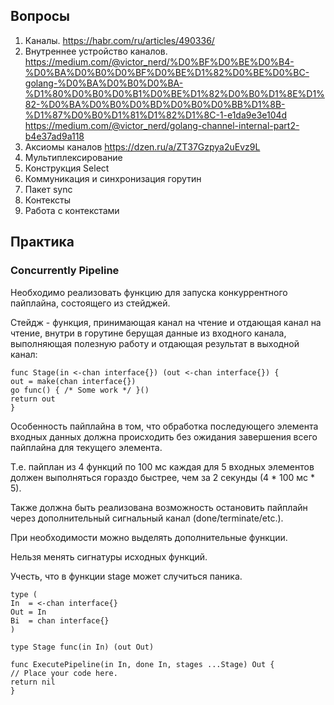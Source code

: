 ## Вопросы
1. Каналы. https://habr.com/ru/articles/490336/
2. Внутреннее устройство каналов. https://medium.com/@victor_nerd/%D0%BF%D0%BE%D0%B4-%D0%BA%D0%B0%D0%BF%D0%BE%D1%82%D0%BE%D0%BC-golang-%D0%BA%D0%B0%D0%BA-%D1%80%D0%B0%D0%B1%D0%BE%D1%82%D0%B0%D1%8E%D1%82-%D0%BA%D0%B0%D0%BD%D0%B0%D0%BB%D1%8B-%D1%87%D0%B0%D1%81%D1%82%D1%8C-1-e1da9e3e104d https://medium.com/@victor_nerd/golang-channel-internal-part2-b4e37ad9a118
3. Аксиомы каналов https://dzen.ru/a/ZT37Gzpya2uEvz9L
4. Мультиплексирование
5. Конструкция Select
6. Коммуникация и синхронизация горутин
7. Пакет sync
8. Контексты
9. Работа с контекстами

## Практика
### Concurrently Pipeline

Необходимо реализовать функцию для запуска конкуррентного пайплайна, состоящего из стейджей.

Стейдж - функция, принимающая канал на чтение и отдающая канал на чтение, внутри в горутине берущая данные из входного канала, выполняющая полезную работу и отдающая результат в выходной канал:
```
func Stage(in <-chan interface{}) (out <-chan interface{}) {
out = make(chan interface{})
go func() { /* Some work */ }()
return out
}
```

Особенность пайплайна в том, что обработка последующего элемента входных данных должна происходить без ожидания завершения всего пайплайна для текущего элемента.

Т.е. пайплан из 4 функций по 100 мс каждая для 5 входных элементов должен выполняться гораздо быстрее, чем за 2 секунды (4 * 100 мс * 5).

Также должна быть реализована возможность остановить пайплайн через дополнительный сигнальный канал (done/terminate/etc.).

При необходимости можно выделять дополнительные функции.

Нельзя менять сигнатуры исходных функций.

Учесть, что в функции stage может случиться паника.
```
type (
In  = <-chan interface{}
Out = In
Bi  = chan interface{}
)

type Stage func(in In) (out Out)

func ExecutePipeline(in In, done In, stages ...Stage) Out {
// Place your code here.
return nil
}
```